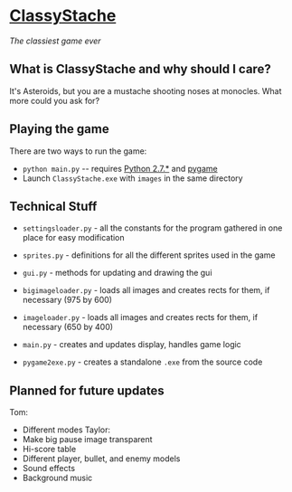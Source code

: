 [ClassyStache](http://tomshen.github.com/ClassyStache/)
============
_The classiest game ever_

What is ClassyStache and why should I care?
-------------------------------------------
It's Asteroids, but you are a mustache shooting noses at monocles. What more could you ask for?

Playing the game
----------------
There are two ways to run the game:
* `python main.py` -- requires [Python 2.7.*](http://www.python.org/download/) and [pygame](http://www.pygame.org/download.shtml)
* Launch `ClassyStache.exe` with `images` in the same directory

Technical Stuff
---------------
* `settingsloader.py` - all the constants for the program gathered in one place for easy modification
* `sprites.py` - definitions for all the different sprites used in the game
* `gui.py` - methods for updating and drawing the gui
* `bigimageloader.py` - loads all images and creates rects for them, if necessary (975 by 600)
* `imageloader.py` - loads all images and creates rects for them, if necessary (650 by 400)
* `main.py` - creates and updates display, handles game logic

* `pygame2exe.py` - creates a standalone `.exe` from the source code

Planned for future updates
--------------------------
Tom:
* Different modes
Taylor:
* Make big pause image transparent
* Hi-score table
* Different player, bullet, and enemy models
* Sound effects
* Background music